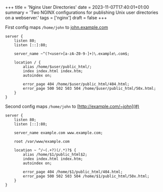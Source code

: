 +++
title = 'Nginx User Directories'
date = 2023-11-07T17:40:01+01:00
summary = 'Two NGINX configurations for publishing Unix user directories on a webserver.'
tags = ['nginx']
draft = false
+++

First config maps `/home/john` to [john.example.com](#)
```nginx
server {
    listen 80;
    listen [::]:80;

    server_name ~^(?<user>[a-zA-Z0-9-]+)\.example\.com$;

    location / {
        alias /home/$user/public_html/;
        index index.html index.htm;
        autoindex on;

        error_page 404 /home/$user/public_html/404.html;
        error_page 500 502 503 504 /home/$user/public_html/50x.html;
    }
}
```

Second config maps `/home/john` to [http://example.com/~john](#)
```nginx
server {
    listen 80;
    listen [::]:80;

    server_name example.com www.example.com;

    root /var/www/example.com

    location ~ ^/~(.+?)(/.*)?$ {
        alias /home/$1/public_html$2;
        index index.html index.htm;
        autoindex on;

        error_page 404 /home/$1/public_html/404.html;
        error_page 500 502 503 504 /home/$1/public_html/50x.html;
    }
}
```
